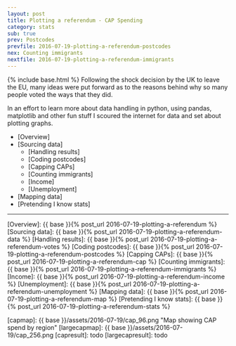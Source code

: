 ```yaml
---
layout: post
title: Plotting a referendum - CAP Spending
category: stats
sub: true
prev: Postcodes
prevfile: 2016-07-19-plotting-a-referendum-postcodes
nex: Counting immigrants
nextfile: 2016-07-19-plotting-a-referendum-immigrants
---
```

{% include base.html %}
Following the shock decision by the UK to leave the EU, many ideas were put 
forward as to the reasons behind why so many people voted the ways that they 
did. 

In an effort to learn more about data handling in python, using pandas, 
matplotlib and other fun stuff I scoured the internet for data and set about 
plotting graphs. 

* [Overview] 
* [Sourcing data]
    * [Handling results]
    * [Coding postcodes]
    * [Capping CAPs]
    * [Counting immigrants]
    * [Income]
    * [Unemployment]
* [Mapping data]
* [Pretending I know stats]

---



[Overview]: {{ base }}{% post_url 2016-07-19-plotting-a-referendum %}
[Sourcing data]: {{ base }}{% post_url 2016-07-19-plotting-a-referendum-data %}
[Handling results]: {{ base }}{% post_url 2016-07-19-plotting-a-referendum-votes %}
[Coding postcodes]: {{ base }}{% post_url 2016-07-19-plotting-a-referendum-postcodes %}
[Capping CAPs]: {{ base }}{% post_url 2016-07-19-plotting-a-referendum-cap %}
[Counting immigrants]: {{ base }}{% post_url 2016-07-19-plotting-a-referendum-immigrants %}
[Income]: {{ base }}{% post_url 2016-07-19-plotting-a-referendum-income %}
[Unemployment]: {{ base }}{% post_url 2016-07-19-plotting-a-referendum-unemployment %}
[Mapping data]: {{ base }}{% post_url 2016-07-19-plotting-a-referendum-map %}
[Pretending I know stats]:  {{ base }}{% post_url 2016-07-19-plotting-a-referendum-stats %}

[capmap]: {{ base }}/assets/2016-07-19/cap_96.png "Map showing CAP spend by region"
[largecapmap]: {{ base }}/assets/2016-07-19/cap_256.png
[capresult]: todo
[largecapresult]: todo

[esif letter]: https://www.gov.uk/government/publications/eu-structural-funds-uk-allocations-2014-to-2020